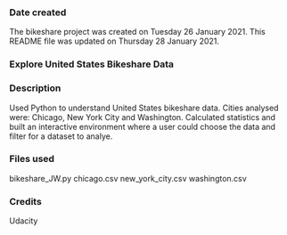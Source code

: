 ### Date created
The bikeshare project was created on Tuesday 26 January 2021.
This README file was updated on Thursday 28 January 2021.

### Explore United States Bikeshare Data

### Description
Used Python to understand United States bikeshare data. Cities analysed were: Chicago, New York City and Washington.
Calculated statistics and built an interactive environment where a user could choose the data and filter for a dataset to analye.

### Files used
bikeshare_JW.py
chicago.csv
new_york_city.csv
washington.csv

### Credits
Udacity

